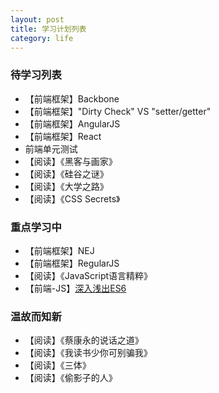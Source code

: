 ```yaml
---
layout: post
title: 学习计划列表
category: life
---
```


### 待学习列表

- 【前端框架】Backbone
- 【前端框架】"Dirty Check" VS "setter/getter"
- 【前端框架】AngularJS
- 【前端框架】React
- 前端单元测试
- 【阅读】《黑客与画家》
- 【阅读】《硅谷之谜》
- 【阅读】《大学之路》
- 【阅读】《CSS Secrets》

### 重点学习中

- 【前端框架】NEJ
- 【前端框架】RegularJS
- 【阅读】《JavaScript语言精粹》
- 【前端-JS】[深入浅出ES6](http://www.infoq.com/cn/es6-in-depth/)


### 温故而知新

- 【阅读】《蔡康永的说话之道》
- 【阅读】《我读书少你可别骗我》
- 【阅读】《三体》
- 【阅读】《偷影子的人》
